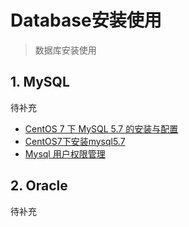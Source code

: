 # Database安装使用

> 数据库安装使用

## 1. MySQL

待补充

* [CentOS 7 下 MySQL 5.7 的安装与配置](https://www.jianshu.com/p/1dab9a4d0d5f)
* [CentOS7下安装mysql5.7](https://blog.csdn.net/wohiusdashi/article/details/89358071)
* [Mysql 用户权限管理](https://www.cnblogs.com/keme/p/10288168.html)

## 2. Oracle

待补充